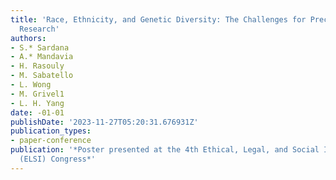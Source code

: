 ```yaml
---
title: 'Race, Ethnicity, and Genetic Diversity: The Challenges for Precision Medicine
  Research'
authors:
- S.* Sardana
- A.* Mandavia
- H. Rasouly
- M. Sabatello
- L. Wong
- M. Grivel1
- L. H. Yang
date: -01-01
publishDate: '2023-11-27T05:20:31.676931Z'
publication_types:
- paper-conference
publication: '*Poster presented at the 4th Ethical, Legal, and Social Implications
  (ELSI) Congress*'
---
```

